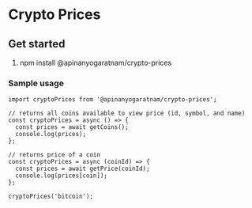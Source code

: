 # Crypto Prices

## Get started
1. npm install @apinanyogaratnam/crypto-prices

### Sample usage
```
import cryptoPrices from '@apinanyogaratnam/crypto-prices';

// returns all coins available to view price (id, symbol, and name)
const cryptoPrices = async () => {
  const prices = await getCoins();
  console.log(prices);
};

// returns price of a coin
const cryptoPrices = async (coinId) => {
  const prices = await getPrice(coinId);
  console.log(prices[coin]);
};

cryptoPrices('bitcoin');
```

